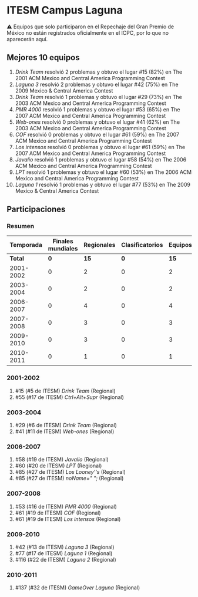# ITESM Campus Laguna

:warning: Equipos que solo participaron en el Repechaje del Gran Premio de México no están registrados oficialmente en el ICPC, por lo que no aparecerán aquí.

## Mejores 10 equipos

1. _Drink Team_ resolvió 2 problemas y obtuvo el lugar #15 (82%) en The 2001 ACM Mexico and Central America Programming Contest
1. _Laguna 3_ resolvió 2 problemas y obtuvo el lugar #42 (75%) en The 2009 Mexico & Central America Contest
1. _Drink Team_ resolvió 1 problemas y obtuvo el lugar #29 (73%) en The 2003 ACM Mexico and Central America Programming Contest
1. _PMR 4000_ resolvió 1 problemas y obtuvo el lugar #53 (65%) en The 2007 ACM Mexico and Central America Programming Contest
1. _Web-ones_ resolvió 0 problemas y obtuvo el lugar #41 (62%) en The 2003 ACM Mexico and Central America Programming Contest
1. _COF_ resolvió 0 problemas y obtuvo el lugar #61 (59%) en The 2007 ACM Mexico and Central America Programming Contest
1. _Los intensos_ resolvió 0 problemas y obtuvo el lugar #61 (59%) en The 2007 ACM Mexico and Central America Programming Contest
1. _Javalio_ resolvió 1 problemas y obtuvo el lugar #58 (54%) en The 2006 ACM Mexico and Central America Programming Contest
1. _LPT_ resolvió 1 problemas y obtuvo el lugar #60 (53%) en The 2006 ACM Mexico and Central America Programming Contest
1. _Laguna 1_ resolvió 1 problemas y obtuvo el lugar #77 (53%) en The 2009 Mexico & Central America Contest

## Participaciones

### Resumen

| Temporada | Finales mundiales | Regionales | Clasificatorios | Equipos |
| --- | --- | --- | --- | --- |
| **Total** | **0** | **15** | **0** | **15** |
| 2001-2002 | 0 | 2 | 0 | 2 |
| 2003-2004 | 0 | 2 | 0 | 2 |
| 2006-2007 | 0 | 4 | 0 | 4 |
| 2007-2008 | 0 | 3 | 0 | 3 |
| 2009-2010 | 0 | 3 | 0 | 3 |
| 2010-2011 | 0 | 1 | 0 | 1 |

### 2001-2002

1. #15 (#5 de ITESM) _Drink Team_ (Regional)
1. #55 (#17 de ITESM) _Ctrl+Alt+Supr_ (Regional)

### 2003-2004

1. #29 (#6 de ITESM) _Drink Team_ (Regional)
1. #41 (#11 de ITESM) _Web-ones_ (Regional)

### 2006-2007

1. #58 (#19 de ITESM) _Javalio_ (Regional)
1. #60 (#20 de ITESM) _LPT_ (Regional)
1. #85 (#27 de ITESM) _Los Looney''s_ (Regional)
1. #85 (#27 de ITESM) _noName=" ";_ (Regional)

### 2007-2008

1. #53 (#16 de ITESM) _PMR 4000_ (Regional)
1. #61 (#19 de ITESM) _COF_ (Regional)
1. #61 (#19 de ITESM) _Los intensos_ (Regional)

### 2009-2010

1. #42 (#13 de ITESM) _Laguna 3_ (Regional)
1. #77 (#17 de ITESM) _Laguna 1_ (Regional)
1. #116 (#22 de ITESM) _Laguna 2_ (Regional)

### 2010-2011

1. #137 (#32 de ITESM) _GameOver Laguna_ (Regional)



